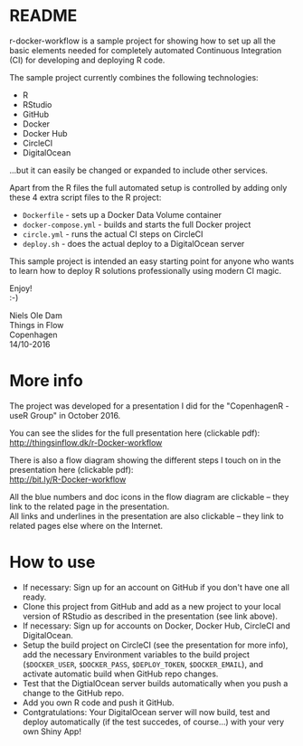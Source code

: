 # README
r-docker-workflow is a sample project for showing how to set up all the basic elements needed for completely automated Continuous Integration (CI) for developing and deploying R code.

The sample project currently combines the following technologies:
* R
* RStudio
* GitHub
* Docker
* Docker Hub
* CircleCI
* DigitalOcean

...but it can easily be changed or expanded to include other services.

Apart from the R files the full automated setup is controlled by adding only these 4 extra script files to the R project:
* `Dockerfile` - sets up a Docker Data Volume container
* `docker-compose.yml` - builds and starts the full Docker project
* `circle.yml` - runs the actual CI steps on CircleCI
* `deploy.sh` - does the actual deploy to a DigitalOcean server

This sample project is intended an easy starting point for anyone who wants to learn how to deploy R solutions professionally using modern CI magic.

Enjoy!  
:-)

Niels Ole Dam  
Things in Flow  
Copenhagen  
14/10-2016

# More info
The project was developed for a presentation I did for the "CopenhagenR - useR Group" in October 2016.

You can see the slides for the full presentation here (clickable pdf):  
http://thingsinflow.dk/r-Docker-workflow

There is also a flow diagram showing the different steps I touch on in the presentation here (clickable pdf):  
http://bit.ly/R-Docker-workflow  

All the blue numbers and doc icons in the flow diagram are clickable – they link to the related page in the presentation.  
All links and underlines in the presentation are also clickable – they link to related pages else where on the Internet.

# How to use
* If necessary: Sign up for an account on GitHub if you don't have one all ready.
* Clone this project from GitHub and add as a new project to your local version of RStudio as described in the presentation (see link above).
* If necessary: Sign up for accounts on Docker, Docker Hub, CircleCI and DigitalOcean.
* Setup the build project on CircleCI (see the presentation for more info), add the necessary Environment variables to the build project (`$DOCKER_USER`, `$DOCKER_PASS`, `$DEPLOY_TOKEN`, `$DOCKER_EMAIL`), and activate automatic build when GitHub repo changes.
* Test that the DigtialOcean server builds automatically when you push a change to the GitHub repo.
* Add you own R code and push it GitHub.
* Contgratulations: Your DigitalOcean server will now build, test and deploy automatically (if the test succedes, of course...) with your very own Shiny App!



